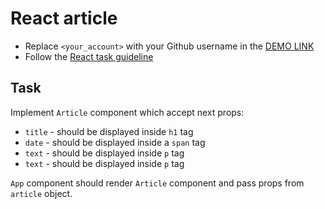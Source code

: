 # React article
- Replace `<your_account>` with your Github username in the [DEMO LINK](https://delenjer.github.io/react_article/)
- Follow the [React task guideline](https://github.com/mate-academy/react_task-guideline#react-tasks-guideline)

## Task
Implement `Article` component which accept next props:
- `title` - should be displayed inside `h1` tag
- `date` - should be displayed inside a `span` tag
- `text` - should be displayed inside `p` tag
- `text` - should be displayed inside `p` tag

`App` component should render `Article` component and pass props from `article` object.
